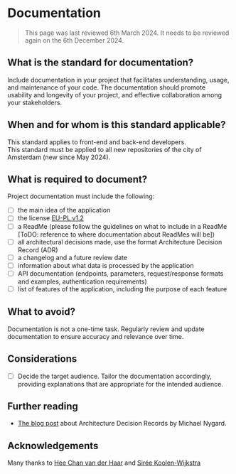 # Documentation
> This page was last reviewed 6th March 2024. It needs to be reviewed again on the 6th December 2024.

## What is the standard for documentation?
Include documentation in your project that facilitates understanding, usage, and maintenance of your code. The documentation should promote usability and longevity of your project, and effective collaboration among your stakeholders.

## When and for whom is this standard applicable?
This standard applies to front-end and back-end developers.<br>
This standard must be applied to all new repositories of the city of Amsterdam (new since May 2024).


## What is required to document?
Project documentation must include the following:
- [ ] the main idea of the application
- [ ] the license [EU-PL v1.2](https://eupl.eu/1.2/en/)
- [ ] a ReadMe (please follow the guidelines on what to include in a ReadMe [ToDO: reference to where documentation about ReadMes will be])
- [ ] all architectural decisions made, use the format Architecture Decision Record (ADR)
- [ ] a changelog and a future review date
- [ ] information about what data is processed by the application
- [ ] API documentation (endpoints, parameters, request/response formats and examples, authentication requirements)
- [ ] list of features of the application, including the purpose of each feature

## What to avoid?
Documentation is not a one-time task. Regularly review and update documentation to ensure accuracy and relevance over time.

## Considerations
- [ ] Decide the target audience. Tailor the documentation accordingly, providing explanations that are appropriate for the intended audience.



## Further reading
-  [The blog post](https://cognitect.com/blog/2011/11/15/documenting-architecture-decisions) about Architecture Decision Records by Michael Nygard.


## Acknowledgements
Many thanks to [Hee Chan van der Haar](https://github.com/hcvdhaar) and [Sirée Koolen-Wijkstra](https://github.com/SireeKoolenWijkstra)

